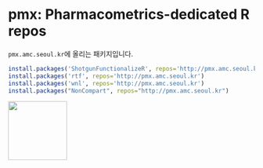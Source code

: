 # pmx: Pharmacometrics-dedicated R repos

`pmx.amc.seoul.kr`에 올리는 패키지입니다.

```r
install.packages('ShotgunFunctionalizeR', repos='http://pmx.amc.seoul.kr')
install.packages('rtf', repos='http://pmx.amc.seoul.kr')
install.packages('wnl', repos='http://pmx.amc.seoul.kr')
install.packages("NonCompart", repos="http://pmx.amc.seoul.kr")
```

[<img src="https://shanmdphd.github.io/hex/NonCompart.png" height="120"/>](https://github.com/asancpt/NonCompart)
